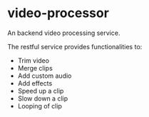 # video-processor

An backend video processing service. 

The restful service provides functionalities to:
* Trim video
* Merge clips
* Add custom audio
* Add effects
* Speed up a clip
* Slow down a clip
* Looping of clip
